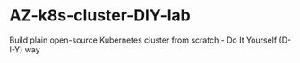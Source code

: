 # AZ-k8s-cluster-DIY-lab
Build plain open-source Kubernetes cluster from scratch - Do It Yourself (D-I-Y) way
